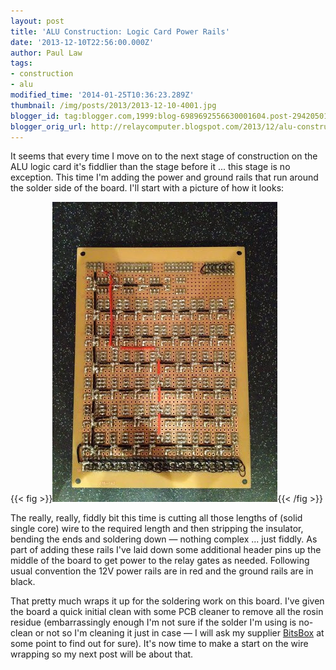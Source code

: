 ```yaml
---
layout: post
title: 'ALU Construction: Logic Card Power Rails'
date: '2013-12-10T22:56:00.000Z'
author: Paul Law
tags:
- construction
- alu
modified_time: '2014-01-25T10:36:23.289Z'
thumbnail: /img/posts/2013/2013-12-10-4001.jpg
blogger_id: tag:blogger.com,1999:blog-6989692556630001604.post-2942050129443169944
blogger_orig_url: http://relaycomputer.blogspot.com/2013/12/alu-construction-logic-card-power-rails.html
---
```


It seems that every time I move on to the next stage of construction on the 
ALU logic card it's fiddlier than the stage before it ... this stage is no 
exception. This time I'm adding the power and ground rails that run around the 
solder side of the board. I'll start with a picture of how it looks:

{{< fig >}}![ALU Logic Card (solder side)](/img/posts/2013/2013-12-10-0004.jpg){{< /fig >}}

The 
really, really, fiddly bit this time is cutting all those lengths of (solid 
single core) wire to the required length and then stripping the insulator, 
bending the ends and soldering down — nothing complex ... just fiddly. As part 
of adding these rails I've laid down some additional header pins up the middle 
of the board to get power to the relay gates as needed. Following usual 
convention the 12V power rails are in red and the ground rails are in 
black.

That pretty much wraps it up for the soldering work on this 
board. I've given the board a quick initial clean with some PCB cleaner to 
remove all the rosin residue (embarrassingly enough I'm not sure if the solder 
I'm using is no-clean or not so I'm cleaning it just in case — I will ask my 
supplier [BitsBox](http://www.bitsbox.co.uk/) at 
some point to find out for sure). It's now time to make a start on the wire 
wrapping so my next post will be about that. 
